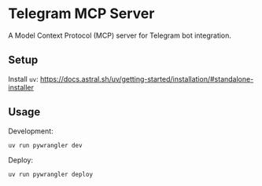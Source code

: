 # Telegram MCP Server

A Model Context Protocol (MCP) server for Telegram bot integration.

## Setup

Install `uv`: https://docs.astral.sh/uv/getting-started/installation/#standalone-installer

## Usage

Development:
```bash
uv run pywrangler dev
```

Deploy:
```bash
uv run pywrangler deploy
```
